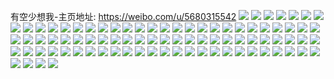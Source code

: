 有空少想我-主页地址: https://weibo.com/u/5680315542 
![](https://wx4.sinaimg.cn/mw2000/006cq1yCly1h9gp1xhl8uj32cn35se83.jpg) 
![](https://wx4.sinaimg.cn/mw2000/006cq1yCly1h9gp24dbv3j32c0340qv7.jpg) 
![](https://wx4.sinaimg.cn/mw2000/006cq1yCly1h9gp22m806j317q1mchdt.jpg) 
![](https://wx4.sinaimg.cn/mw2000/006cq1yCly1h94t1zggvuj31f51f54qa.jpg) 
![](https://wx4.sinaimg.cn/mw2000/006cq1yCly1h94t21j1uzj30u00u0tea.jpg) 
![](https://wx4.sinaimg.cn/mw2000/006cq1yCly1h94t21cridj31ei1ei4qp.jpg) 
![](https://wx4.sinaimg.cn/mw2000/006cq1yCly1h906keqkrlj31gg1gg7wh.jpg) 
![](https://wx4.sinaimg.cn/mw2000/006cq1yCly1h906kglu57j31971ettw2.jpg) 
![](https://wx4.sinaimg.cn/mw2000/006cq1yCly1h906kib7c7j328r2zq4qs.jpg) 
![](https://wx4.sinaimg.cn/mw2000/006cq1yCly1h7uvpdut60j30wi0w647d.jpg) 
![](https://wx4.sinaimg.cn/mw2000/006cq1yCly1h7uvpe3b8xj30wi0w1ws6.jpg) 
![](https://wx4.sinaimg.cn/mw2000/006cq1yCly1h7ot52eymnj31ei1ei4qp.jpg) 
![](https://wx4.sinaimg.cn/mw2000/006cq1yCly1h7ot54i4o7j30u00u07gd.jpg) 
![](https://wx4.sinaimg.cn/mw2000/006cq1yCly1h7ot56tyduj30u00u07ec.jpg) 
![](https://wx4.sinaimg.cn/mw2000/006cq1yCly1h7ot575wyaj30u011ptlk.jpg) 
![](https://wx4.sinaimg.cn/mw2000/006cq1yCly1h57zg9jbw3j30wi1egwsv.jpg) 
![](https://wx4.sinaimg.cn/mw2000/006cq1yCly1h57zg98o9tj30u0183ws4.jpg) 
![](https://wx4.sinaimg.cn/mw2000/006cq1yCly1h57zga5h5xj30u018fwvm.jpg) 
![](https://wx4.sinaimg.cn/mw2000/006cq1yCly1h57zgaoew1j30u017qarn.jpg) 
![](https://wx4.sinaimg.cn/mw2000/006cq1yCly1h4oaadvcxdj32182po7wj.jpg) 
![](https://wx4.sinaimg.cn/mw2000/006cq1yCgy1h4idol6gnxj32c0340nph.jpg) 
![](https://wx4.sinaimg.cn/mw2000/006cq1yCgy1h4idoo921pj324q2wtnpf.jpg) 
![](https://wx4.sinaimg.cn/mw2000/006cq1yCgy1h4idof6kz5j32c03404qs.jpg) 
![](https://wx4.sinaimg.cn/mw2000/006cq1yCgy1h4idou8hr0j32c03404qs.jpg) 
![](https://wx4.sinaimg.cn/mw2000/006cq1yCly1h3yrps91bqj30u01400xi.jpg) 
![](https://wx4.sinaimg.cn/mw2000/006cq1yCly1h3vd9vqezyj32am336x6s.jpg) 
![](https://wx4.sinaimg.cn/mw2000/006cq1yCly1h3vd9xxpytj32a0322npf.jpg) 
![](https://wx4.sinaimg.cn/mw2000/006cq1yCly1h3vd9yr793j31621k91kx.jpg) 
![](https://wx4.sinaimg.cn/mw2000/006cq1yCly1h3vd9zi8wdj317r1mce81.jpg) 
![](https://wx4.sinaimg.cn/mw2000/006cq1yCly1h3utognauhj32872yxe82.jpg) 
![](https://wx4.sinaimg.cn/mw2000/006cq1yCly1h3utopf9unj326l2x3qv6.jpg) 
![](https://wx4.sinaimg.cn/mw2000/006cq1yCly1h3utohxg27j328u2zs1ky.jpg) 
![](https://wx4.sinaimg.cn/mw2000/006cq1yCly1h3o66dh87lj32362s5kjn.jpg) 
![](https://wx4.sinaimg.cn/mw2000/006cq1yCly1h3ll3t1tlmj323h2q77wj.jpg) 
![](https://wx4.sinaimg.cn/mw2000/006cq1yCly1h2gdbow6jcj30u0190n5h.jpg) 
![](https://wx4.sinaimg.cn/mw2000/006cq1yCly1h2gdbpl36lj30u0190k0t.jpg) 
![](https://wx4.sinaimg.cn/mw2000/006cq1yCly1h2gdbo43p7j30u01o048i.jpg) 
![](https://wx4.sinaimg.cn/mw2000/006cq1yCly1h21lmh3656j30u00u0qdg.jpg) 
![](https://wx4.sinaimg.cn/mw2000/006cq1yCly1h1d4o1d1w8j31sc2dsx6r.jpg) 
![](https://wx4.sinaimg.cn/mw2000/006cq1yCly1h1d4o28e4mj31sc2dshdu.jpg) 
![](https://wx4.sinaimg.cn/mw2000/006cq1yCly1h1d4o4ahnvj31sc2dsx6r.jpg) 
![](https://wx4.sinaimg.cn/mw2000/006cq1yCly1h1d4nyyk1oj31sc2dsnpe.jpg) 
![](https://wx4.sinaimg.cn/mw2000/006cq1yCly1h0aflno0cwj32a5340b2c.jpg) 
![](https://wx4.sinaimg.cn/mw2000/006cq1yCly1h0aflkwn52j31bl1blb29.jpg) 
![](https://wx4.sinaimg.cn/mw2000/006cq1yCly1gw0srjsj6oj30u00x8dn8.jpg) 
![](https://wx4.sinaimg.cn/mw2000/006cq1yCly1gw0srl58x8j31560u0tk8.jpg) 
![](https://wx4.sinaimg.cn/mw2000/006cq1yCly1gw0srk5tsjj30u00u0gtv.jpg) 
![](https://wx4.sinaimg.cn/mw2000/006cq1yCly1gw0srkne36j30u0140nb5.jpg) 
![](https://wx4.sinaimg.cn/mw2000/006cq1yCly1gst1j05ft9j30sg134na1.jpg) 
![](https://wx4.sinaimg.cn/mw2000/006cq1yCly1gssgfy483wj32412wlx6q.jpg) 
![](https://wx4.sinaimg.cn/mw2000/006cq1yCly1gssgfz4smbj319p1cg1kx.jpg) 
![](https://wx4.sinaimg.cn/mw2000/006cq1yCly1gssgg1b5yfj32c02c04qr.jpg) 
![](https://wx4.sinaimg.cn/mw2000/006cq1yCly1gssgfv5m6ej32c02c0b2b.jpg) 
![](https://wx4.sinaimg.cn/mw2000/006cq1yCly1gq3r1g0p9uj30uy0uyqgp.jpg) 
![](https://wx4.sinaimg.cn/mw2000/006cq1yCly1gq3r1fjfhkj32c02c04qr.jpg) 
![](https://wx4.sinaimg.cn/mw2000/006cq1yCly1gq3r1hhkljj32c02c07wj.jpg) 
![](https://wx4.sinaimg.cn/mw2000/006cq1yCly1gq3r1im03nj32c02c04qr.jpg) 
![](https://wx4.sinaimg.cn/mw2000/006cq1yCly1gq3r1k0y37j32c02c07wk.jpg) 
![](https://wx4.sinaimg.cn/mw2000/006cq1yCly1gq3r1l2zgej32c02c0hdv.jpg) 
![](https://wx4.sinaimg.cn/mw2000/006cq1yCly1gl5z6skaoqj30rs15ptpv.jpg) 
![](https://wx4.sinaimg.cn/mw2000/006cq1yCly1gl5z6s6b35j30z81ay1e8.jpg) 
![](https://wx4.sinaimg.cn/mw2000/006cq1yCly1gj4y4oh1loj30rs15pgy8.jpg) 
![](https://wx4.sinaimg.cn/mw2000/006cq1yCly1giwdfb0whpj32c02c0qv6.jpg) 
![](https://wx4.sinaimg.cn/mw2000/006cq1yCly1giwdfcbpuaj33402c0qv5.jpg) 
![](https://wx4.sinaimg.cn/mw2000/006cq1yCly1giwdff5srhj33402c0u0x.jpg) 
![](https://wx4.sinaimg.cn/mw2000/006cq1yCly1gio2u1m5kjj30u00u0gv3.jpg) 
![](https://wx4.sinaimg.cn/mw2000/006cq1yCly1gio2u3s1i5j30u00u048c.jpg) 
![](https://wx4.sinaimg.cn/mw2000/006cq1yCly1gio2u4vwr4j30u00u07c8.jpg) 
![](https://wx4.sinaimg.cn/mw2000/006cq1yCly1gio2u6ie7gj30u00u010r.jpg) 
![](https://wx4.sinaimg.cn/mw2000/006cq1yCly1gi3deufn9zj313x1l9hdt.jpg) 
![](https://wx4.sinaimg.cn/mw2000/006cq1yCly1ghsxzukrgnj30v90ocn88.jpg) 
![](https://wx4.sinaimg.cn/mw2000/006cq1yCly1gho3uqbhqcj30u00u0tf8.jpg) 
![](https://wx4.sinaimg.cn/mw2000/006cq1yCly1ghnjmo12mmj30rs1jkatu.jpg) 
![](https://wx4.sinaimg.cn/mw2000/006cq1yCly1ghnjmnmzjsj30u00u043p.jpg) 
![](https://wx4.sinaimg.cn/mw2000/006cq1yCly1gh9dax8h1jj32c02c01l0.jpg) 
![](https://wx4.sinaimg.cn/mw2000/006cq1yCly1gh6mj5axtcj30u00u07dx.jpg) 
![](https://wx4.sinaimg.cn/mw2000/006cq1yCly1gh6mj6adp1j326n26k4qs.jpg) 
![](https://wx4.sinaimg.cn/mw2000/006cq1yCly1gh6mj751spj32c02c0u0y.jpg) 
![](https://wx4.sinaimg.cn/mw2000/006cq1yCly1gh6mj4vhjkj30u00u0wmk.jpg) 
![](https://wx4.sinaimg.cn/mw2000/006cq1yCly1gg10ws15yej316t16tkjl.jpg) 
![](https://wx4.sinaimg.cn/mw2000/006cq1yCly1gel6bezjdyj31jk1jke81.jpg) 
![](https://wx4.sinaimg.cn/mw2000/006cq1yCly1gel6be9or7j31g41g41iw.jpg) 
![](https://wx4.sinaimg.cn/mw2000/006cq1yCly1gecxqtjr88j32c02c0b2b.jpg) 
![](https://wx4.sinaimg.cn/mw2000/006cq1yCly1gecxqvsavlj32c02c0e83.jpg) 
![](https://wx4.sinaimg.cn/mw2000/006cq1yCly1gecxqq5qe9j329c29ckjm.jpg) 
![](https://wx4.sinaimg.cn/mw2000/006cq1yCly1gecxqzx2e2j32c02c07wj.jpg) 
